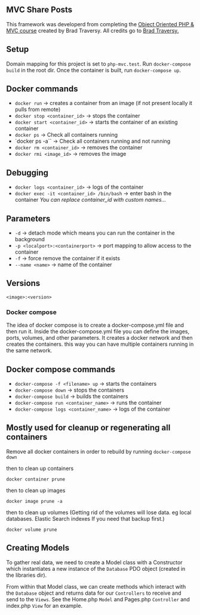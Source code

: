 ## MVC Share Posts
This framework was developerd from completing the [Object Oriented PHP & MVC course](https://www.udemy.com/course/object-oriented-php-mvc/) created by Brad Traversy.
All credits go to [Brad Traversy.](https://www.youtube.com/user/TechGuyWeb)

## Setup
Domain mapping for this project is set to `php-mvc.test`.
Run `docker-compose build` in the root dir. Once the container is built, run `docker-compose up`.

## Docker commands

- `docker run` -> creates a container from an image (if not present locally it pulls from remote)
- `docker stop <container_id>` -> stops the container
- `docker start <container_id>` -> starts the container of an existing container
- `docker ps` -> Check all containers running
- `docker ps -a`` -> Check all containers running and not running
- `docker rm <container_id>` -> removes the container
- `docker rmi <image_id>` -> removes the image

## Debugging

- `docker logs <container_id>` -> logs of the container
- `docker exec -it <container_id> /bin/bash` -> enter bash in the container
*You can replace container_id with custom names...*

## Parameters

- `-d` -> detach mode which means you can run the container in the background
- `-p <localport>:<containerport>` -> port mapping to allow access to the container
- `-f` -> force remove the container if it exists
- `--name <name>` -> name of the container

## Versions

```<image>:<version>```

### Docker compose

The idea of docker compose is to create a docker-compose.yml file and then run it.
Inside the docker-compose.yml file you can define the images, ports, volumes, and other parameters.
It creates a docker network and then creates the containers. this way you can have multiple containers running in the same network.

## Docker compose commands

- `docker-compose -f <filename> up` -> starts the containers
- `docker-compose down` -> stops the containers
- `docker-compose build` -> builds the containers
- `docker-compose run <container_name>` -> runs the container
- `docker-compose logs <container_name>` -> logs of the container

## Mostly used for cleanup or regenerating all containers

Remove all docker containers in order to rebuild by running
`docker-compose down`

then to clean up containers

`docker container prune`

then to clean up images

`docker image prune -a`

then to clean up volumes (Getting rid of the volumes will lose data. eg local databases. Elastic Search indexes If you need that backup first.)

`docker volume prune`

## Creating Models
To gather real data, we need to create a Model class with a Constructor which instantiates a new instance of the `Database` PDO object (created in the libraries dir).

From within that Model class, we can create methods which interact with the `Database` object and returns data for our `Controllers` to receive and send to the `Views`. See the Home.php `Model` and Pages.php `Controller` and index.php `View` for an example.

